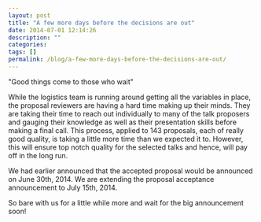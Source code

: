 ```yaml
---
layout: post
title: "A few more days before the decisions are out"
date: 2014-07-01 12:14:26
description: ""
categories: 
tags: []
permalink: /blog/a-few-more-days-before-the-decisions-are-out/
---
```

"Good things come to those who wait"

While the logistics team is running around getting all the variables in place, the proposal reviewers are having a hard time making up their minds. They are taking their time to reach out individually to many of the talk proposers and gauging their knowledge as well as their presentation skills before making a final call. This process, applied to 143 proposals, each of really good quality, is taking a little more time than we expected it to. However, this will ensure top notch quality for the selected talks and hence, will pay off in the long run.

We had earlier announced that the accepted proposal would be announced on June 30th, 2014. We are extending the proposal acceptance announcement to July 15th, 2014.

So bare with us for a little while more and wait for the big announcement soon!
